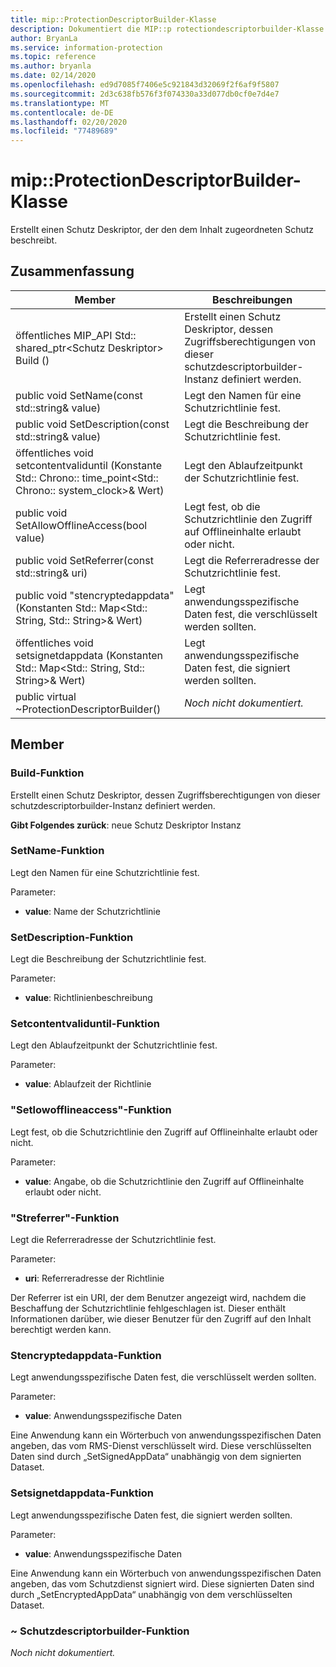 ```yaml
---
title: mip::ProtectionDescriptorBuilder-Klasse
description: Dokumentiert die MIP::p rotectiondescriptorbuilder-Klasse des MIP-SDKs (Microsoft Information Protection).
author: BryanLa
ms.service: information-protection
ms.topic: reference
ms.author: bryanla
ms.date: 02/14/2020
ms.openlocfilehash: ed9d7085f7406e5c921843d32069f2f6af9f5807
ms.sourcegitcommit: 2d3c638fb576f3f074330a33d077db0cf0e7d4e7
ms.translationtype: MT
ms.contentlocale: de-DE
ms.lasthandoff: 02/20/2020
ms.locfileid: "77489689"
---
```

# <a name="class-mipprotectiondescriptorbuilder"></a>mip::ProtectionDescriptorBuilder-Klasse 
Erstellt einen Schutz Deskriptor, der den dem Inhalt zugeordneten Schutz beschreibt.
  
## <a name="summary"></a>Zusammenfassung
 Member                        | Beschreibungen                                
--------------------------------|---------------------------------------------
öffentliches MIP_API Std:: shared_ptr\<Schutz Deskriptor\> Build ()  |  Erstellt einen Schutz Deskriptor, dessen Zugriffsberechtigungen von dieser schutzdescriptorbuilder-Instanz definiert werden.
public void SetName(const std::string& value)  |  Legt den Namen für eine Schutzrichtlinie fest.
public void SetDescription(const std::string& value)  |  Legt die Beschreibung der Schutzrichtlinie fest.
öffentliches void setcontentvaliduntil (Konstante Std:: Chrono:: time_point\<Std:: Chrono:: system_clock\>& Wert)  |  Legt den Ablaufzeitpunkt der Schutzrichtlinie fest.
public void SetAllowOfflineAccess(bool value)  |  Legt fest, ob die Schutzrichtlinie den Zugriff auf Offlineinhalte erlaubt oder nicht.
public void SetReferrer(const std::string& uri)  |  Legt die Referreradresse der Schutzrichtlinie fest.
public void "stencryptedappdata" (Konstanten Std:: Map\<Std:: String, Std:: String\>& Wert)  |  Legt anwendungsspezifische Daten fest, die verschlüsselt werden sollten.
öffentliches void setsignetdappdata (Konstanten Std:: Map\<Std:: String, Std:: String\>& Wert)  |  Legt anwendungsspezifische Daten fest, die signiert werden sollten.
public virtual ~ProtectionDescriptorBuilder()  | _Noch nicht dokumentiert._
  
## <a name="members"></a>Member
  
### <a name="build-function"></a>Build-Funktion
Erstellt einen Schutz Deskriptor, dessen Zugriffsberechtigungen von dieser schutzdescriptorbuilder-Instanz definiert werden.

  
**Gibt Folgendes zurück**: neue Schutz Deskriptor Instanz
  
### <a name="setname-function"></a>SetName-Funktion
Legt den Namen für eine Schutzrichtlinie fest.

Parameter:  
* **value**: Name der Schutzrichtlinie


  
### <a name="setdescription-function"></a>SetDescription-Funktion
Legt die Beschreibung der Schutzrichtlinie fest.

Parameter:  
* **value**: Richtlinienbeschreibung


  
### <a name="setcontentvaliduntil-function"></a>Setcontentvaliduntil-Funktion
Legt den Ablaufzeitpunkt der Schutzrichtlinie fest.

Parameter:  
* **value**: Ablaufzeit der Richtlinie


  
### <a name="setallowofflineaccess-function"></a>"Setlowofflineaccess"-Funktion
Legt fest, ob die Schutzrichtlinie den Zugriff auf Offlineinhalte erlaubt oder nicht.

Parameter:  
* **value**: Angabe, ob die Schutzrichtlinie den Zugriff auf Offlineinhalte erlaubt oder nicht.


  
### <a name="setreferrer-function"></a>"Streferrer"-Funktion
Legt die Referreradresse der Schutzrichtlinie fest.

Parameter:  
* **uri**: Referreradresse der Richtlinie


Der Referrer ist ein URI, der dem Benutzer angezeigt wird, nachdem die Beschaffung der Schutzrichtlinie fehlgeschlagen ist. Dieser enthält Informationen darüber, wie dieser Benutzer für den Zugriff auf den Inhalt berechtigt werden kann.
  
### <a name="setencryptedappdata-function"></a>Stencryptedappdata-Funktion
Legt anwendungsspezifische Daten fest, die verschlüsselt werden sollten.

Parameter:  
* **value**: Anwendungsspezifische Daten


Eine Anwendung kann ein Wörterbuch von anwendungsspezifischen Daten angeben, das vom RMS-Dienst verschlüsselt wird. Diese verschlüsselten Daten sind durch „SetSignedAppData“ unabhängig von dem signierten Dataset.
  
### <a name="setsignedappdata-function"></a>Setsignetdappdata-Funktion
Legt anwendungsspezifische Daten fest, die signiert werden sollten.

Parameter:  
* **value**: Anwendungsspezifische Daten


Eine Anwendung kann ein Wörterbuch von anwendungsspezifischen Daten angeben, das vom Schutzdienst signiert wird. Diese signierten Daten sind durch „SetEncryptedAppData“ unabhängig von dem verschlüsselten Dataset.
  
### <a name="protectiondescriptorbuilder-function"></a>~ Schutzdescriptorbuilder-Funktion
_Noch nicht dokumentiert._
